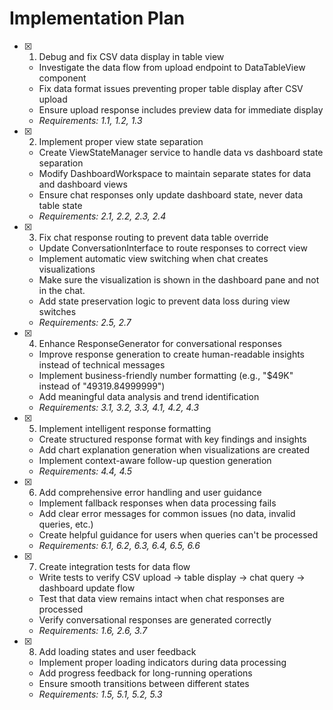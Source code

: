 # Implementation Plan

- [x] 1. Debug and fix CSV data display in table view

  - Investigate the data flow from upload endpoint to DataTableView component
  - Fix data format issues preventing proper table display after CSV upload
  - Ensure upload response includes preview data for immediate display
  - _Requirements: 1.1, 1.2, 1.3_

- [x] 2. Implement proper view state separation

  - Create ViewStateManager service to handle data vs dashboard state separation
  - Modify DashboardWorkspace to maintain separate states for data and dashboard views
  - Ensure chat responses only update dashboard state, never data table state
  - _Requirements: 2.1, 2.2, 2.3, 2.4_

- [x] 3. Fix chat response routing to prevent data table override

  - Update ConversationInterface to route responses to correct view
  - Implement automatic view switching when chat creates visualizations
  - Make sure the visualization is shown in the dashboard pane and not in the chat.
  - Add state preservation logic to prevent data loss during view switches
  - _Requirements: 2.5, 2.7_

- [x] 4. Enhance ResponseGenerator for conversational responses

  - Improve response generation to create human-readable insights instead of technical messages
  - Implement business-friendly number formatting (e.g., "$49K" instead of "49319.84999999")
  - Add meaningful data analysis and trend identification
  - _Requirements: 3.1, 3.2, 3.3, 4.1, 4.2, 4.3_

- [x] 5. Implement intelligent response formatting

  - Create structured response format with key findings and insights
  - Add chart explanation generation when visualizations are created
  - Implement context-aware follow-up question generation
  - _Requirements: 4.4, 4.5_

- [x] 6. Add comprehensive error handling and user guidance

  - Implement fallback responses when data processing fails
  - Add clear error messages for common issues (no data, invalid queries, etc.)
  - Create helpful guidance for users when queries can't be processed
  - _Requirements: 6.1, 6.2, 6.3, 6.4, 6.5, 6.6_

- [x] 7. Create integration tests for data flow

  - Write tests to verify CSV upload → table display → chat query → dashboard update flow
  - Test that data view remains intact when chat responses are processed
  - Verify conversational responses are generated correctly
  - _Requirements: 1.6, 2.6, 3.7_

- [x] 8. Add loading states and user feedback
  - Implement proper loading indicators during data processing
  - Add progress feedback for long-running operations
  - Ensure smooth transitions between different states
  - _Requirements: 1.5, 5.1, 5.2, 5.3_
